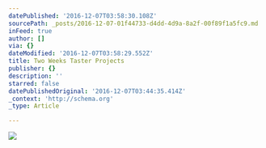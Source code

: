 ```yaml
---
datePublished: '2016-12-07T03:58:30.108Z'
sourcePath: _posts/2016-12-07-01f44733-d4dd-4d9a-8a2f-00f89f1a5fc9.md
inFeed: true
author: []
via: {}
dateModified: '2016-12-07T03:58:29.552Z'
title: Two Weeks Taster Projects
publisher: {}
description: ''
starred: false
datePublishedOriginal: '2016-12-07T03:44:35.414Z'
_context: 'http://schema.org'
_type: Article

---
```

![](https://the-grid-user-content.s3-us-west-2.amazonaws.com/053ce097-03e2-4b4f-8e88-003d273bf417.jpg)